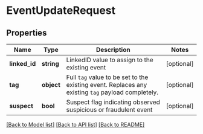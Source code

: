 # EventUpdateRequest

## Properties
Name | Type | Description | Notes
------------ | ------------- | ------------- | -------------
**linked_id** | **string** | LinkedID value to assign to the existing event | [optional] 
**tag** | **object** | Full `tag` value to be set to the existing event. Replaces any existing `tag` payload completely. | [optional] 
**suspect** | **bool** | Suspect flag indicating observed suspicious or fraudulent event | [optional] 

[[Back to Model list]](../../README.md#documentation-for-models) [[Back to API list]](../../README.md#documentation-for-api-endpoints) [[Back to README]](../../README.md)


